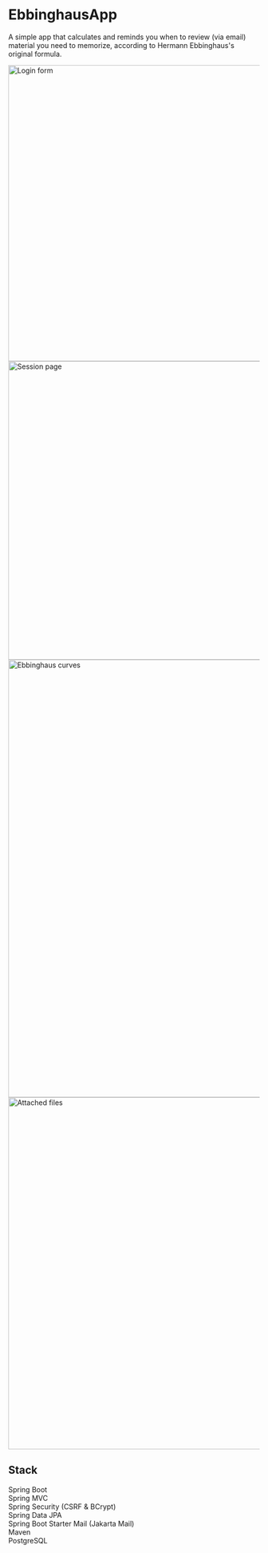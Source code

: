 # EbbinghausApp
A simple app that calculates and reminds you when to review (via email) material you need to memorize, according to Hermann Ebbinghaus's original formula.

<img width="592" alt="Login form" src="https://github.com/user-attachments/assets/f19afba9-f6d4-4a78-8c39-95f651f806b2" />
<img width="597" alt="Session page" src="https://github.com/user-attachments/assets/0c060471-5b4c-4723-a9d2-47fe63083d88" />
<img width="875" alt="Ebbinghaus curves" src="https://github.com/user-attachments/assets/67c1c03a-50da-46b0-bc7a-921d1264bce1" />
<img width="704" alt="Attached files" src="https://github.com/user-attachments/assets/0fea1f04-ff7f-4de9-9804-edcfe783a5ef" />

## Stack
Spring Boot  
Spring MVC  
Spring Security (CSRF & BCrypt)  
Spring Data JPA  
Spring Boot Starter Mail (Jakarta Mail)  
Maven  
PostgreSQL
